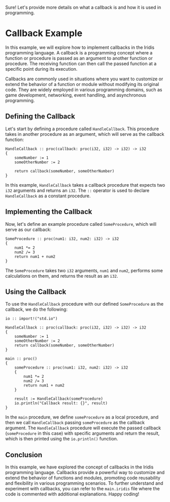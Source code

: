 Sure! Let's provide more details on what a callback is and how it is used in programming.

# Callback Example

In this example, we will explore how to implement callbacks in the Iridis programming language. A callback is a programming concept where a function or procedure is passed as an argument to another function or procedure. The receiving function can then call the passed function at a specific point during its execution.

Callbacks are commonly used in situations where you want to customize or extend the behavior of a function or module without modifying its original code. They are widely employed in various programming domains, such as game development, networking, event handling, and asynchronous programming.

## Defining the Callback

Let's start by defining a procedure called `HandleCallback`. This procedure takes in another procedure as an argument, which will serve as the callback function:

```iridis
HandleCallback :: proc(callback: proc(i32, i32) -> i32) -> i32
{
    someNumber := 1
    someOtherNumber := 2

    return callback(someNumber, someOtherNumber)
}
```

In this example, `HandleCallback` takes a callback procedure that expects two `i32` arguments and returns an `i32`. The `::` operator is used to declare `HandleCallback` as a constant procedure.

## Implementing the Callback

Now, let's define an example procedure called `SomeProcedure`, which will serve as our callback:

```iridis
SomeProcedure :: proc(num1: i32, num2: i32) -> i32
{
    num1 *= 2
    num2 /= 3
    return num1 + num2
}
```

The `SomeProcedure` takes two `i32` arguments, `num1` and `num2`, performs some calculations on them, and returns the result as an `i32`.

## Using the Callback

To use the `HandleCallback` procedure with our defined `SomeProcedure` as the callback, we do the following:

```iridis
io :: import!("std.io")

HandleCallback :: proc(callback: proc(i32, i32) -> i32) -> i32
{
    someNumber := 1
    someOtherNumber := 2
    return callback(someNumber, someOtherNumber)
}

main :: proc()
{
    someProcedure :: proc(num1: i32, num2: i32) -> i32
    {
        num1 *= 2
        num2 /= 3
        return num1 + num2
    }

    result := HandleCallback(someProcedure)
    io.println("Callback result: {}", result)
}
```

In the `main` procedure, we define `someProcedure` as a local procedure, and then we call `HandleCallback` passing `someProcedure` as the callback argument. The `HandleCallback` procedure will execute the passed callback (`someProcedure` in this case) with specific arguments and return the result, which is then printed using the `io.println()` function.

## Conclusion

In this example, we have explored the concept of callbacks in the Iridis programming language. Callbacks provide a powerful way to customize and extend the behavior of functions and modules, promoting code reusability and flexibility in various programming scenarios. To further understand and experiment with callbacks, you can refer to the `main.iridis` file where the code is commented with additional explanations. Happy coding!
